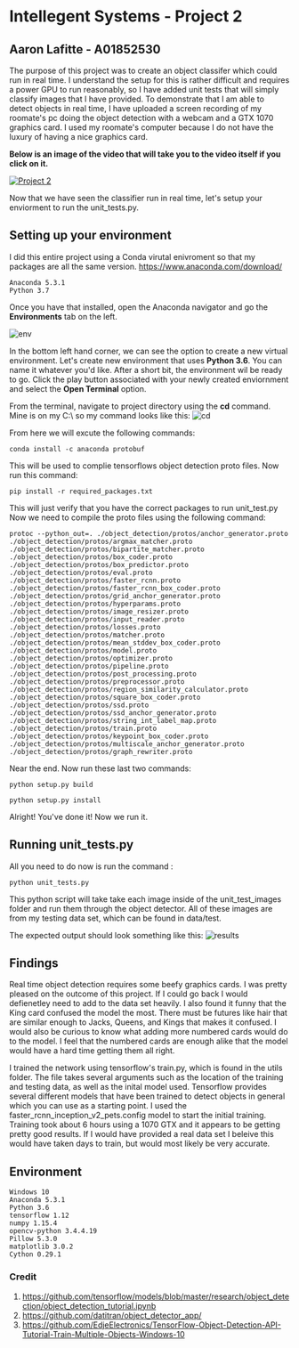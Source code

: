 # Intellegent Systems - Project 2
## Aaron Lafitte - A01852530


The purpose of this project was to create an object classifer which could run in real time.
I understand the setup for this is rather difficult and requires a power GPU to run reasonably,
so I have added unit tests that will simply classify images that I have provided.
To demonstrate that I am able to detect objects in real time, I have uploaded a screen recording 
of my roomate's pc doing the object detection with a webcam and a GTX 1070 graphics card. I used my
roomate's computer because I do not have the luxury of having a nice graphics card. 

**Below is an image of the video that will take you to the video itself if you click on it.**

[![Project 2](http://img.youtube.com/vi/xPUh7N2N0bo/0.jpg)](http://www.youtube.com/watch?v=xPUh7N2N0bo "Project 2")

Now that we have seen the classifier run in real time, let's setup your enviorment to run the unit_tests.py.

## Setting up your environment 

I did this entire project using a Conda virutal enivroment so that my packages are all the same version.
https://www.anaconda.com/download/

```
Anaconda 5.3.1
Python 3.7
```
Once you have that installed, open the Anaconda navigator and go the **Environments** tab on the left.

![env](https://user-images.githubusercontent.com/37847947/49839010-60f79880-fd6a-11e8-85ec-3f2ab2a7fabd.JPG)

In the bottom left hand corner, we can see the option to create a new virtual environment. 
Let's create new environment that uses **Python 3.6**. You can name it whatever you'd like. 
After a short bit, the environment wil be ready to go. Click the play button associated with your 
newly created enviornment and select the **Open Terminal** option. 

From the terminal, navigate to project directory using the **cd** command. Mine is on my C:\ so my
command looks like this:
![cd](https://user-images.githubusercontent.com/37847947/49839426-39a1cb00-fd6c-11e8-98c5-2f792334dc3f.JPG)

From here we will excute the following commands:
```
conda install -c anaconda protobuf
```
This will be used to complie tensorflows object detection proto files.
Now run this command:
```
pip install -r required_packages.txt
```
This will just verify that you have the correct packages to run unit_test.py Now we need to compile the proto files using the following command:
```
protoc --python_out=. ./object_detection/protos/anchor_generator.proto ./object_detection/protos/argmax_matcher.proto ./object_detection/protos/bipartite_matcher.proto ./object_detection/protos/box_coder.proto ./object_detection/protos/box_predictor.proto ./object_detection/protos/eval.proto ./object_detection/protos/faster_rcnn.proto ./object_detection/protos/faster_rcnn_box_coder.proto ./object_detection/protos/grid_anchor_generator.proto ./object_detection/protos/hyperparams.proto ./object_detection/protos/image_resizer.proto ./object_detection/protos/input_reader.proto ./object_detection/protos/losses.proto ./object_detection/protos/matcher.proto ./object_detection/protos/mean_stddev_box_coder.proto ./object_detection/protos/model.proto ./object_detection/protos/optimizer.proto ./object_detection/protos/pipeline.proto ./object_detection/protos/post_processing.proto ./object_detection/protos/preprocessor.proto ./object_detection/protos/region_similarity_calculator.proto ./object_detection/protos/square_box_coder.proto ./object_detection/protos/ssd.proto ./object_detection/protos/ssd_anchor_generator.proto ./object_detection/protos/string_int_label_map.proto ./object_detection/protos/train.proto ./object_detection/protos/keypoint_box_coder.proto ./object_detection/protos/multiscale_anchor_generator.proto ./object_detection/protos/graph_rewriter.proto
```
Near the end. Now run these last two commands:
```
python setup.py build
```
```
python setup.py install
```
Alright! You've done it! Now we run it.

## Running unit_tests.py

All you need to do now is run the command :
```
python unit_tests.py
```

This python script will take take each image inside of the unit_test_images folder and run them through the object detector.
All of these images are from my testing data set, which can be found in data/test.

The expected output should look something like this:
![results](https://user-images.githubusercontent.com/37847947/49842988-d23f4780-fd7a-11e8-8186-a48742419b02.JPG)

## Findings
Real time object detection requires some beefy graphics cards. I was pretty pleased on the outcome of this project. If I could go back I would defienetley need to add to the data set heavily. I also found it funny that the King card confused the model the most. There must be futures like hair that are similar enough to Jacks, Queens, and Kings that makes it confused. I would also be curious to know what adding more numbered cards would do to the model. I feel that the numbered cards are enough alike that the model would have a hard time getting them all right. 

I trained the network using tensorflow's train.py, which is found in the utils folder. The file takes several arguments such as the location of the training and testing data, as well as the inital model used. Tensorflow provides several different models that have been trained to detect objects in general which you can use as a starting point. I used the faster_rcnn_inception_v2_pets.config model to start the initial training. Training took about 6 hours using a 1070 GTX and it appears to be getting pretty good results. If I would have provided a real data set I beleive this would have taken days to train, but would most likely be very accurate. 

## Environment
```
Windows 10
Anaconda 5.3.1
Python 3.6
tensorflow 1.12
numpy 1.15.4
opencv-python 3.4.4.19
Pillow 5.3.0
matplotlib 3.0.2
Cython 0.29.1

```

### Credit

1. https://github.com/tensorflow/models/blob/master/research/object_detection/object_detection_tutorial.ipynb
2. https://github.com/datitran/object_detector_app/
3. https://github.com/EdjeElectronics/TensorFlow-Object-Detection-API-Tutorial-Train-Multiple-Objects-Windows-10



